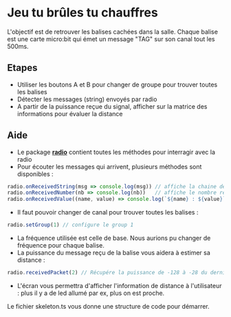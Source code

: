 # Jeu tu brûles tu chauffres

L'objectif est de retrouver les balises cachées dans la salle.
Chaque balise est une carte micro:bit qui émet un message "TAG" sur son canal tout les 500ms.

## Etapes

* Utiliser les boutons A et B pour changer de groupe pour trouver toutes les balises
* Détecter les messages (string) envoyés par radio
* A partir de la puissance reçue du signal, afficher sur la matrice des informations pour évaluer la distance

## Aide

* Le package [**radio**](https://makecode.microbit.org/reference/radio) contient toutes les méthodes pour interragir avec la radio
* Pour écouter les messages qui arrivent, plusieurs méthodes sont disponibles : 
```Javascript
radio.onReceivedString(msg => console.log(msg)) // affiche la chaine de caractere reçue
radio.onReceivedNumber(nb => console.log(nb))   // affiche le nombre reçu
radio.onReceivedValue((name, value) => console.log(`${name} : ${value}`))   // affiche le couple clé / valeur reçu
```
* Il faut pouvoir changer de canal pour trouver toutes les balises : 
```Javascript
radio.setGroup(1) // configure le group 1
```
* La fréquence utilisée est celle de base. Nous aurions pu changer de fréquence pour chaque balise.
* La puissance du message reçu de la balise vous aidera à estimer sa distance : 
```Javascript
radio.receivedPacket(2) // Récupére la puissance de -128 à -28 du dernier message reçu. Dans les faits on observe plus -90 à -20
```
* L'écran vous permettra d'afficher l'information de distance à l'utilisateur : plus il y a de led allumé par ex, plus on est proche.

Le fichier skeleton.ts vous donne une structure de code pour démarrer.
